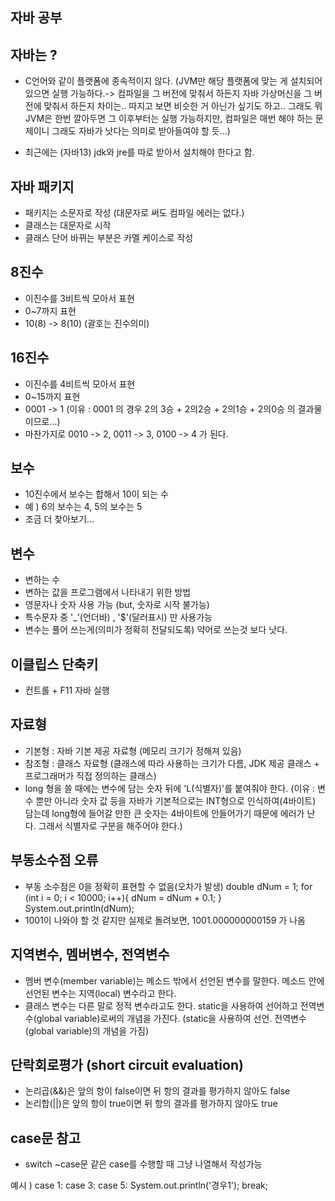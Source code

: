 ## 자바 공부
## 자바는 ?
- C언어와 같이 플랫폼에 종속적이지 않다. (JVM만 해당 플랫폼에 맞는 게 설치되어 있으면 실행 가능하다.-> 컴파일을 그 버전에 맞춰서 하든지 자바 가상머신을 그 버전에 맞춰서 하든지 차이는.. 따지고 보면 비슷한 거 아닌가 싶기도 하고..
그래도 뭐 JVM은 한번 깔아두면 그 이후부터는 실행 가능하지만, 컴파일은 매번 해야 하는 문제이니 그래도 자바가 낫다는 의미로 받아들여야 할 듯...)

- 최근에는 (자바13) jdk와 jre를 따로 받아서 설치해야 한다고 함.

## 자바 패키지
- 패키지는 소문자로 작성 (대문자로 써도 컴파일 에러는 없다.)
- 클래스는 대문자로 시작
- 클래스 단어 바뀌는 부분은 카멜 케이스로 작성

## 8진수
- 이진수를 3비트씩 모아서 표현
- 0~7까지 표현
- 10(8) -> 8(10)  (괄호는 진수의미)

## 16진수
- 이진수를 4비트씩 모아서 표현
- 0~15까지 표현
- 0001 -> 1 (이유 : 0001 의 경우 2의 3승 + 2의2승 + 2의1승 + 2의0승 의 결과물이므로...)
- 마찬가지로 0010 -> 2, 0011 -> 3, 0100 -> 4 가 된다. 

## 보수
- 10진수에서 보수는 합해서 10이 되는 수
- 예 ) 6의 보수는 4, 5의 보수는 5
- 조금 더 찾아보기...

## 변수
- 변하는 수
- 변하는 값을 프로그램에서 나타내기 위한 방법
- 영문자나 숫자 사용 가능 (but, 숫자로 시작 불가능)
- 특수문자 중 '_'(언더바) , '$'(달러표시) 만 사용가능
- 변수는 풀어 쓰는게(의미가 정확히 전달되도록) 약어로 쓰는것 보다 낫다.

## 이클립스 단축키
- 컨트롤 + F11 자바 실행


## 자료형
- 기본형 : 자바 기본 제공 자료형 (메모리 크기가 정해져 있음)
- 참조형 : 클래스 자료형 (클래스에 따라 사용하는 크기가 다름, JDK 제공 클래스 + 프로그래머가 직접 정의하는 클래스)
- long 형을 쓸 때에는 변수에 담는 숫자 뒤에 'L(식별자)'를 붙여줘야 한다.
  (이유 : 변수 뿐만 아니라 숫자 값 등을 자바가 기본적으로는 INT형으로 인식하여(4바이트) 담는데 long형에 들어갈 만한 큰 숫자는 4바이트에 안들어가기 때문에 에러가 난다. 그래서 식별자로 구분을 해주어야 한다.)

## 부동소수점 오류
- 부동 소수점은 0을 정확히 표현할 수 없음(오차가 발생)
  double dNum = 1;
  for (int i = 0; i < 10000; i++){
      dNum = dNum + 0.1;
  }
  System.out.println(dNum); 
- 1001이 나와야 할 것 같지만 실제로 돌려보면, 1001.000000000159 가 나옴

## 지역변수, 멤버변수, 전역변수
- 멤버 변수(member variable)는 메소드 밖에서 선언된 변수를 말한다. 메소드 안에 선언된 변수는 지역(local) 변수라고 한다.
- 클래스 변수는 다른 말로 정적 변수라고도 한다. static을 사용하여 선어하고 전역변수(global variable)로써의 개념을 가진다. (static을 사용하여 선언. 전역변수(global variable)의 개념을 가짐)

## 단락회로평가 (short circuit evaluation)
- 논리곱(&&)은 앞의 항이 false이면 뒤 항의 결과를 평가하지 않아도 false
- 논리합(||)은 앞의 항이 true이면 뒤 항의 결과를 평가하지 않아도 true

## case문 참고
- switch ~case문
같은 case를 수행할 때 그냥 나열해서 작성가능

예시 )
case 1: case 3: case 5:
  System.out.println('경우1');
 break;